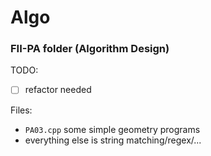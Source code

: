 # Algo


### FII-PA folder (Algorithm Design)

TODO: 
+ [ ] refactor needed

Files:
+ `PA03.cpp` some simple geometry programs
+ everything else is string matching/regex/...